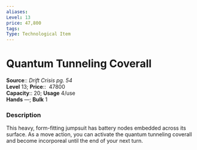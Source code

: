 ```yaml
---
aliases: 
Level: 13  
price: 47,800
tags: 
Type: Technological Item
---
```


# Quantum Tunneling Coverall

**Source**:: _Drift Crisis pg. 54_  
**Level** 13;
**Price**::  47800  
**Capacity**:: 20; **Usage** 4/use  
**Hands** —; **Bulk** 1

### Description

This heavy, form-fitting jumpsuit has battery nodes embedded across its surface. As a move action, you can activate the quantum tunneling coverall and become incorporeal until the end of your next turn.
